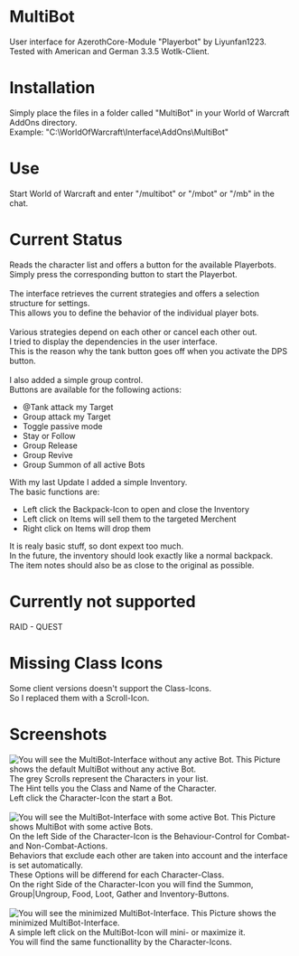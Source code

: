 # MultiBot
User interface for AzerothCore-Module "Playerbot" by Liyunfan1223.<br>
Tested with American and German 3.3.5 Wotlk-Client.
# Installation
Simply place the files in a folder called "MultiBot" in your World of Warcraft AddOns directory.<br>
Example: "C:\WorldOfWarcraft\Interface\AddOns\MultiBot"
# Use
Start World of Warcraft and enter "/multibot" or "/mbot" or "/mb" in the chat.
# Current Status
Reads the character list and offers a button for the available Playerbots.<br>
Simply press the corresponding button to start the Playerbot.<br><br>
The interface retrieves the current strategies and offers a selection structure for settings.<br>
This allows you to define the behavior of the individual player bots.<br><br>
Various strategies depend on each other or cancel each other out.<br>
I tried to display the dependencies in the user interface.<br>
This is the reason why the tank button goes off when you activate the DPS button.<br><br>
I also added a simple group control.<br>
Buttons are available for the following actions:<br>
- @Tank attack my Target
- Group attack my Target
- Toggle passive mode
- Stay or Follow
- Group Release
- Group Revive
- Group Summon of all active Bots<br>

With my last Update I added a simple Inventory.<br>
The basic functions are:<br>
- Left click the Backpack-Icon to open and close the Inventory
- Left click on Items will sell them to the targeted Merchent
- Right click on Items will drop them<br>

It is realy basic stuff, so dont expext too much.<br>
In the future, the inventory should look exactly like a normal backpack.<br>
The item notes should also be as close to the original as possible.<br>
# Currently not supported
RAID - QUEST<br>
# Missing Class Icons
Some client versions doesn't support the Class-Icons.<br>
So I replaced them with a Scroll-Icon.
# Screenshots
![You will see the MultiBot-Interface without any active Bot.](https://github.com/Macx-Lio/MultiBot/blob/main/MultiBot-Startet.jpg?raw=true)
This Picture shows the default MultiBot without any active Bot.<br>
The grey Scrolls represent the Characters in your list.<br>
The Hint tells you the Class and Name of the Character.<br>
Left click the Character-Icon the start a Bot.<br><br>
![You will see the MultiBot-Interface with some active Bot.](https://github.com/Macx-Lio/MultiBot/blob/main/MultiBot-Active-Characters.jpg?raw=true)
This Picture shows MultiBot with some active Bots.<br>
On the left Side of the Character-Icon is the Behaviour-Control for Combat- and Non-Combat-Actions.<br>
Behaviors that exclude each other are taken into account and the interface is set automatically.<br>
These Options will be differend for each Character-Class.<br>
On the right Side of the Character-Icon you will find the Summon, Group|Ungroup, Food, Loot, Gather and Inventory-Buttons.<br><br>
![You will see the minimized MultiBot-Interface.](https://github.com/Macx-Lio/MultiBot/blob/main/MultiBot-Minimized.jpg?raw=true)
This Picture shows the minimized MultiBot-Interface.<br>
A simple left click on the MultiBot-Icon will mini- or maximize it.<br>
You will find the same functionallity by the Character-Icons.<br>
